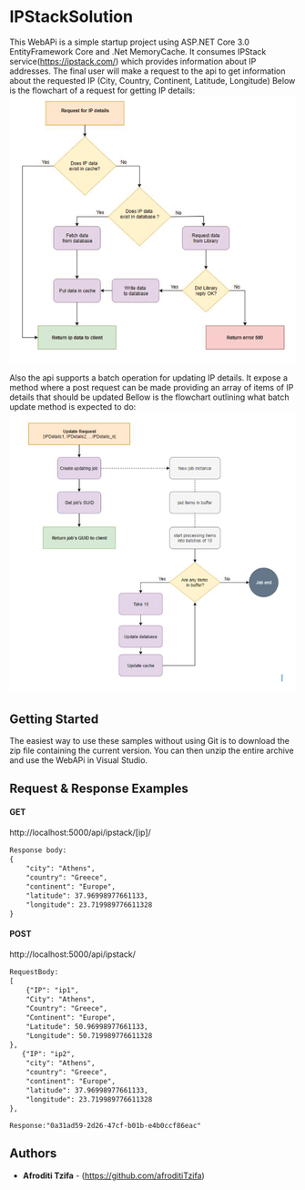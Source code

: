# IPStackSolution

This WebAPi is a simple startup project using ASP.NET Core 3.0 EntityFramework Core and .Net MemoryCache.
It consumes IPStack service(https://ipstack.com/) which provides information about IP addresses.
The final user will make a request to the api to get information about the requested IP (City, Country, Continent, Latitude, Longitude)
Below is the flowchart of a request for getting IP details: 
![GetIpDetails](https://github.com/afroditiTzifa/IPStackSolution/blob/master/GetIPDetailsFlowChart.PNG)


Also the api supports a batch operation for updating IP details. It expose a method where a post request can be made providing an array of items of IP details that should be updated
Bellow is the flowchart outlining what batch update method is expected to do: 
![UpdateIpDetails](https://github.com/afroditiTzifa/IPStackSolution/blob/master/PostIPDetailsFlowChart.PNG)


## Getting Started

The easiest way to use these samples without using Git is to download the zip file containing the current version. You can then unzip the entire archive and use the WebAPi in Visual Studio.

## Request & Response Examples

#### GET
http://localhost:5000/api/ipstack/[ip]/
  ```
  Response body:
  {
      "city": "Athens",
      "country": "Greece",
      "continent": "Europe",
      "latitude": 37.96998977661133,
      "longitude": 23.719989776611328
  }
  ```

#### POST
http://localhost:5000/api/ipstack/
```
RequestBody:
[
    {"IP": "ip1", 
    "City": "Athens", 
    "Country": "Greece",
    "Continent": "Europe", 
    "Latitude": 50.96998977661133,
    "Longitude": 50.719989776611328
},
   {"IP": "ip2", 
    "city": "Athens",
    "country": "Greece",
    "continent": "Europe",
    "latitude": 37.96998977661133,
    "longitude": 23.719989776611328
},
```
```
Response:"0a31ad59-2d26-47cf-b01b-e4b0ccf86eac"
```


## Authors

* **Afroditi Tzifa** - (https://github.com/afroditiTzifa)
